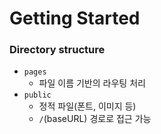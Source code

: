 # Getting Started

### Directory structure

- `pages`
  - 파일 이름 기반의 라우팅 처리
- `public`
  - 정적 파일(폰트, 이미지 등)
  - `/`(baseURL) 경로로 접근 가능

